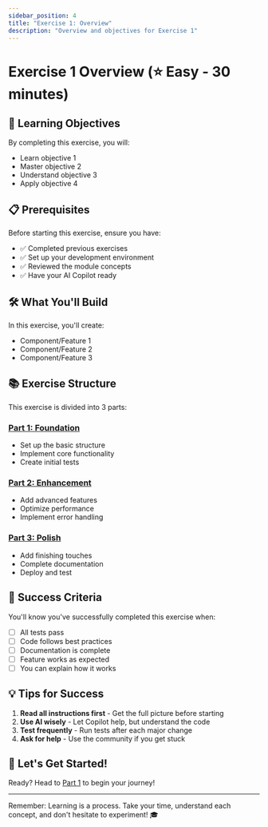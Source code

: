 ```yaml
---
sidebar_position: 4
title: "Exercise 1: Overview"
description: "Overview and objectives for Exercise 1"
---
```


# Exercise 1 Overview (⭐ Easy - 30 minutes)

## 🎯 Learning Objectives

By completing this exercise, you will:
- Learn objective 1
- Master objective 2
- Understand objective 3
- Apply objective 4

## 📋 Prerequisites

Before starting this exercise, ensure you have:
- ✅ Completed previous exercises
- ✅ Set up your development environment
- ✅ Reviewed the module concepts
- ✅ Have your AI Copilot ready

## 🛠️ What You'll Build

In this exercise, you'll create:
- Component/Feature 1
- Component/Feature 2
- Component/Feature 3

## 📚 Exercise Structure

This exercise is divided into 3 parts:

### [Part 1: Foundation](./exercise1-part1.md)
- Set up the basic structure
- Implement core functionality
- Create initial tests

### [Part 2: Enhancement](./exercise1-part2.md)
- Add advanced features
- Optimize performance
- Implement error handling

### [Part 3: Polish](./exercise1-part3.md)
- Add finishing touches
- Complete documentation
- Deploy and test

## 🎯 Success Criteria

You'll know you've successfully completed this exercise when:
- [ ] All tests pass
- [ ] Code follows best practices
- [ ] Documentation is complete
- [ ] Feature works as expected
- [ ] You can explain how it works

## 💡 Tips for Success

1. **Read all instructions first** - Get the full picture before starting
2. **Use AI wisely** - Let Copilot help, but understand the code
3. **Test frequently** - Run tests after each major change
4. **Ask for help** - Use the community if you get stuck

## 🚀 Let's Get Started!

Ready? Head to [Part 1](./exercise1-part1.md) to begin your journey!

---

Remember: Learning is a process. Take your time, understand each concept, and don't hesitate to experiment! 🎓
